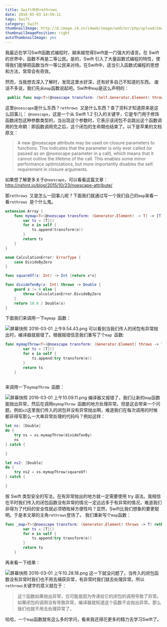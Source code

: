 ```yaml
---
title: Swift中的rethrows
date: 2016-05-03 14:59:11
tags: Swift
category: Swift
thumbnailImage: http://d.image.i4.cn/i4web/image/ueditor/php/upload/image/20140723/1406108151591224.jpg
thumbnailImagePosition: right
autoThumbnailImage: yes
---
```

我最近在学习Swift函数式编程时，越来越觉得Swift是一门强大的语言。在 Swift 的世界中，函数不再是二等公民。是的，Swift 引入了大量函数式编程的特性，使得我们能够把函数当作一等公民来对待。在Swift中，适当引入函数式编程的思想和方法，常常会有奇效。
<!--more-->
然而，当我想去深入了解时，发现这里水好深，还有好多自己不知道的东西。
废话不多说，我们先从`map`函数说起吧。Swift中`map`是这么声明的：
```swift
 public func map<T>(@noescape transform: (Self.Generator.Element) throws -> T) rethrows -> [T]
```
这里`@noescape`是什么东西？`rethrows `又是什么东西？查了资料才知道原来是这么回事儿：
`@noescape`，这是一个从 Swift 1.2 引入的关键字，它是专门用于修饰函数闭包这种参数类型的，当出现这个参数时，它表示该闭包不会跳出这个函数调用的生命期：即函数调用完之后，这个闭包的生命期也结束了。以下是苹果的文档原文：
>A new @noescape attribute may be used on closure parameters to functions. This indicates that the parameter is only ever called (or passed as an @noescape parameter in a call), which means that it cannot outlive the lifetime of the call. This enables some minor performance optimizations, but more importantly disables the self. requirement in closure arguments.

如果想了解更多关于`@noescape`，可以看看这篇文章：http://nshint.io/blog/2015/10/23/noescape-attribute/

那`rethrows `又是怎么一回事儿呢？下面我们就通过写一个我们自己的`map`来看一看`rethrows `是个什么鬼。
```swift
extension Array {
    func mymap<T>(@noescape transform: (Generator.Element) -> T) -> [T] {
        var ts = [T]()
        for e in self {
            ts.append(transform(e))
        }
        return ts
    }
}

enum CalculationError: ErrorType {
    case DivideByZero
}

func squareOf(x: Int) -> Int {return x*x}

func divideTenBy(x: Int) throws -> Double {
    guard x != 0 else {
        throw CalculationError.DivideByZero
    }
    return 10.0 / Double(x)
}

```
下面我们来调用一下`mymap `函数：


![屏幕快照 2016-03-01 上午9.54.43.png](http://upload-images.jianshu.io/upload_images/1351863-2bc93aaf0c7719b9.png?imageMogr2/auto-orient/strip%7CimageView2/2/w/1240)
可以看到当我们传人的闭包有异常抛出时，编译器就报错了。根据报错信息我们重写了个`map `函数:
```swift
func mymapThrow<T>(@noescape transform: (Generator.Element) throws -> T) throws -> [T] {
        var ts = [T]()
        for e in self {
            ts.append(try transform(e))
        }
        return ts
    }
    
```
来调用一下`mymapThrow `函数：

![屏幕快照 2016-03-01 上午10.09.11.png](http://upload-images.jianshu.io/upload_images/1351863-eb9c916287489d77.png?imageMogr2/auto-orient/strip%7CimageView2/2/w/1240)
编译器又报错了，我们让新的`map`函数能抛出异常，然后在调用`mymapThrow `函数的地方处理异常。但是这会带来一个问题，例如`x2`这里我们传入的闭包并没有异常抛出啊，难道我们在每次调用的时候都非得写那么一大串异常处理的代码吗？例如这样：
```swift
let ns: [Double]
do {
    try ns = xs.mymapThrow(divideTenBy)
    ns
} catch {
    
}

let ns2: [Double]
do {
    try ns2 = xs.mymapThrow(squareOf)
} catch {
    
}
```
按 Swift 类型安全的写法，在有异常抛出的地方就一定需要使用 try 语法。我相信在平时我们传入的闭包函数没有异常的情况一定远远多于有异常的情况，难道我们非得为了代码的安全性就必须牺牲掉方便性吗？显然，Swift比我们想象的要更聪明。于是本文章的主角`rethrows`登场了。
我们重新写个`map`函数：
```swift
func _map<T>(@noescape transform: (Generator.Element) throws -> T) rethrows -> [T] {
        var ts = [T]()
        for e in self {
            ts.append(try transform(e))
        }
        return ts
    }
```
再来看一下结果：

![屏幕快照 2016-03-01 上午10.28.18.png](http://upload-images.jianshu.io/upload_images/1351863-c837b571719e6495.png?imageMogr2/auto-orient/strip%7CimageView2/2/w/1240)
这一下就没问题了。当传入的闭包函数没有异常时我们也不用去捕获异常，有异常时我们就去处理异常。所以`rethrows`关键字的意义就在于：
>这个函数如果抛出异常，仅可能是因为传递给它的闭包的调用导致了异常。如果闭包的调用没有导致异常，编译器就知道这个函数不会抛出异常。那么我们也就不用去处理异常了。

哈哈，一个`map`函数就有这么多的学问，看来我还得花更多的精力去学习Swift了。

